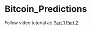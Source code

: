 # Bitcoin_Predictions

Follow video tutorial at:
[Part 1](https://youtu.be/cPlVS3VO-Gw)
[Part 2](https://youtu.be/HAbfeEDljaA)
